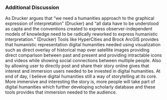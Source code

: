 ### Additional Discussion
As Drucker argues that “we need a humanities approach to the graphical expression of interpretation” (Drucker) and “all data have to be understood as capta and the conventions created to express observer-independent models of knowledge need to be radically reworked to express humanistic interpretation.” (Drucker) Tools like HyperCities and Brock ArcGIS provides that humanistic representation digital humanities needed using visualization such as direct overlay of historical map over satellite images providing direct comparison between past and present and providing intractable icons and videos while showing social connections between multiple people. Also by allowing user to directly post and share their story online gives that interest and immersion users needed to be invested in digital humanities. At end of day, I believe digital humanities still a way of storytelling at its core. More immersive and interesting the story is, more people will take part of digital humanities which further developing scholarly database and these tools provides that immersion needed to the  audience.
